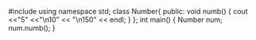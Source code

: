 #include <iostream> 
using namespace std; 
class Number{ 
public: 
 void numb() 
 { 
  cout <<"5" <<"\n10" << "\n150" << endl; 
 } 
}; 
int main() 
{ 
 Number num; 
 num.numb(); 
}
